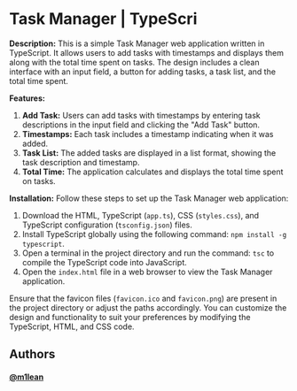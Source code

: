 # Task Manager | TypeScri

**Description:**
This is a simple Task Manager web application written in TypeScript. It allows users to add tasks with timestamps and displays them along with the total time spent on tasks. The design includes a clean interface with an input field, a button for adding tasks, a task list, and the total time spent.

**Features:**
1. **Add Task:** Users can add tasks with timestamps by entering task descriptions in the input field and clicking the "Add Task" button.
2. **Timestamps:** Each task includes a timestamp indicating when it was added.
3. **Task List:** The added tasks are displayed in a list format, showing the task description and timestamp.
4. **Total Time:** The application calculates and displays the total time spent on tasks.

**Installation:**
Follow these steps to set up the Task Manager web application:

1. Download the HTML, TypeScript (`app.ts`), CSS (`styles.css`), and TypeScript configuration (`tsconfig.json`) files.
2. Install TypeScript globally using the following command: `npm install -g typescript`.
3. Open a terminal in the project directory and run the command: `tsc` to compile the TypeScript code into JavaScript.
4. Open the `index.html` file in a web browser to view the Task Manager application.

Ensure that the favicon files (`favicon.ico` and `favicon.png`) are present in the project directory or adjust the paths accordingly. You can customize the design and functionality to suit your preferences by modifying the TypeScript, HTML, and CSS code.
## Authors

#### [@m1lean](https://www.github.com/m1lean)


